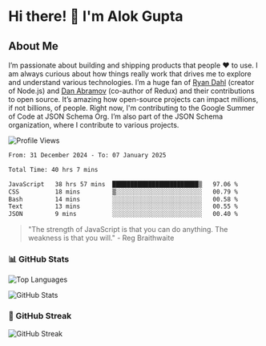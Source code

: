 # Hi there! 👋 I'm Alok Gupta

## About Me
I’m passionate about building and shipping products that people ❤️ to use. I am always curious about how things really work that drives me to explore and understand various technologies. I’m a huge fan of [Ryan Dahl](https://github.com/ry) (creator of Node.js) and [Dan Abramov](https://github.com/gaearon) (co-author of Redux) and their contributions to open source. It’s amazing how open-source projects can impact millions, if not billions, of people. Right now, I'm contributing to the Google Summer of Code at JSON Schema Org. I’m also part of the JSON Schema organization, where I contribute to various projects.

![Profile Views](https://komarev.com/ghpvc/?username=aialok&label=Profile%20views&color=0e75b6&style=flat)

<!--START_SECTION:waka-->

```txt
From: 31 December 2024 - To: 07 January 2025

Total Time: 40 hrs 7 mins

JavaScript   38 hrs 57 mins  ████████████████████████▒   97.06 %
CSS          18 mins         ▒░░░░░░░░░░░░░░░░░░░░░░░░   00.79 %
Bash         14 mins         ░░░░░░░░░░░░░░░░░░░░░░░░░   00.58 %
Text         13 mins         ░░░░░░░░░░░░░░░░░░░░░░░░░   00.55 %
JSON         9 mins          ░░░░░░░░░░░░░░░░░░░░░░░░░   00.40 %
```

<!--END_SECTION:waka-->

> "The strength of JavaScript is that you can do anything. The weakness is that you will." - Reg Braithwaite



### 📊 GitHub Stats
![Top Languages](https://github-readme-stats.vercel.app/api/top-langs/?username=aialok&layout=compact)

![GitHub Stats](https://github-readme-stats-peach-pi.vercel.app/api?username=aialok&show_icons=true&hide_title=true&include_all_commits=true&count_private=true&bg_color=45,2b8eaf,b222a8&text_color=ffffff&icon_color=ffffff&title_color=ffffff&border_color=000000)

### 🚀 GitHub Streak
![GitHub Streak](https://github-readme-streak-stats.herokuapp.com/?user=aialok)



